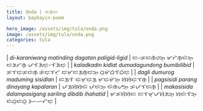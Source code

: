 ```yaml
---
title: Onda | ᜁᜈ᜔ᜇ
layout: baybayin-poem

hero_image: /assets/img/tula/onda.png
image: /assets/img/tula/onda.png
categories: tula
---
```


| *di-karaniwang matinding dagatan paligid-ligid* | ᜇ-ᜃᜇᜈᜒᜏᜅ᜔ ᜋᜆᜒᜈ᜔ᜇᜒᜅ᜔ ᜇᜄᜆᜈ᜔ ᜉᜎᜒᜄᜒᜇ᜔-ᜎᜒᜄᜒᜇ᜔ |
| *kaladkadin kidlat dumadagundong bumibilibid* | ᜃᜎᜇ᜔ᜃᜇᜒᜈ᜔ ᜃᜒᜇ᜔ᜎᜆ᜔ ᜇᜓᜋᜇᜄᜓᜈ᜔ᜇᜓᜅ᜔ ᜊᜓᜋᜒᜊᜒᜎᜒᜊᜒᜇ᜔ |
| *dagli dumurog maduming sisidlan* | ᜇᜄ᜔ᜎᜒ ᜇᜓᜋᜓᜇᜓᜄ᜔ ᜋᜇᜓᜋᜒᜅ᜔ ᜐᜒᜐᜒᜇ᜔ᜎᜈ᜔ |
| *pagsisidi parang dinayang kapalaran* | ᜉᜄᜓᜐᜒᜐᜒᜇᜒ ᜉᜇᜅ᜔ ᜇᜒᜈᜌᜅ᜔ ᜃᜉᜎᜇᜈ᜔ |
| *makasisida dalampasigang sariling dibdib ihahatid* | ᜋᜃᜐᜒᜐᜒᜇ ᜇᜎᜋ᜔ᜉᜐᜒᜄᜅ᜔ ᜐᜇᜒᜎᜒᜅ᜔ ᜇᜒᜊ᜔ᜇᜒᜊ᜔ ᜂᜑᜑᜆᜒᜇ᜔ |
